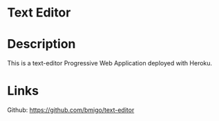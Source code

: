 # Text Editor

# Description
This is a text-editor Progressive Web Application deployed with Heroku.

# Links 
Github: https://github.com/bmigo/text-editor